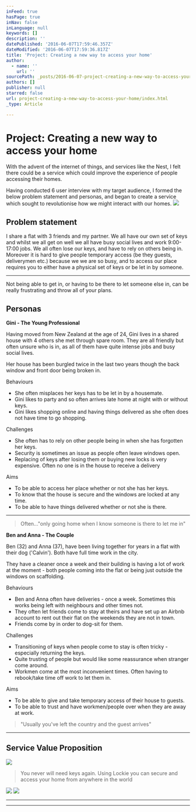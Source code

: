 ```yaml
---
inFeed: true
hasPage: true
inNav: false
inLanguage: null
keywords: []
description: ''
datePublished: '2016-06-07T17:59:46.357Z'
dateModified: '2016-06-07T17:59:36.817Z'
title: 'Project: Creating a new way to access your home'
author:
  - name: ''
    url: ''
sourcePath: _posts/2016-06-07-project-creating-a-new-way-to-access-your-home.md
authors: []
publisher: null
starred: false
url: project-creating-a-new-way-to-access-your-home/index.html
_type: Article

---
```

# Project: Creating a new way to access your home

With the advent of the internet of things, and services like the Nest, I felt there could be a service which could improve the experience of people accessing their homes. 

Having conducted 6 user interview with my target audience, I formed the below problem statement and personas, and began to create a service which sought to revolutionise how we might interact with our homes.
![](https://the-grid-user-content.s3-us-west-2.amazonaws.com/e591f042-37e2-4fca-b2ee-01bf11b697ee.jpg)

## Problem statement

I share a flat with 3 friends and my partner. We all have our own set of keys and whilst we all get on well we all have busy social lives and work 9:00-17:00 jobs. We all often lose our keys, and have to rely on others being in. Moreover it is hard to give people temporary access (be they guests, deliverymen etc.) because we we are so busy, and to access our place requires you to either have a physical set of keys or be let in by someone. 

********

Not being able to get in, or having to be there to let someone else in, can be really frustrating and throw all of your plans.

## Personas

**Gini - The Young Professional**

Having moved from New Zealand at the age of 24, Gini lives in a shared house with 4 others she met through spare room. They are all friendly but often unsure who is in, as all of them have quite intense jobs and busy social lives. 

Her house has been burgled twice in the last two years though the back window and front door being broken in.

Behaviours

* She often misplaces her keys has to be let in by a housemate. 
* Gini likes to party and so often arrives late home at night with or without keys.
* Gini likes shopping online and having things delivered as she often does not have time to go shopping.

Challenges

* She often has to rely on other people being in when she has forgotten her keys.
* Security is sometimes an issue as people often leave windows open.
* Replacing of keys after losing them or buying new locks is very expensive. Often no one is in the house to receive a delivery

Aims

* To be able to access her place whether or not she has her keys.
* To know that the house is secure and the windows are locked at any time.
* To be able to have things delivered whether or not she is there.

****

> Often..."only going home when I know someone is there to let me in"

**Ben and Anna - The Couple**

Ben (32) and Anna (37), have been living together for years in a flat with their dog ('Calvin'). Both have full time work in the city. 

They have a cleaner once a week and their building is having a lot of work at the moment - both people coming into the flat or being just outside the windows on scaffolding. 

Behaviours

* Ben and Anna often have deliveries - once a week. Sometimes this works being left with neighbours and other times not.
* They often let friends come to stay at theirs and have set up an Airbnb account to rent out their flat on the weekends they are not in town.
* Friends come by in order to dog-sit for them.

Challenges

* Transitioning of keys when people come to stay is often tricky - especially returning the keys.
* Quite trusting of people but would like some reassurance when stranger come around.
* Workmen come at the most inconvenient times. Often having to rebook/take time off work to let them in.

Aims

* To be able to give and take temporary access of their house to guests. 
* To be able to trust and have workmen/people over when they are away at work.

> "Usually you've left the country and the guest arrives"

****

## Service Value Proposition
![](https://the-grid-user-content.s3-us-west-2.amazonaws.com/8f657351-3bee-4ecb-9bc3-f108c9a5913b.png)

> You never will need keys again. Using Lockie you can secure and access your home from anywhere in the world 

![](https://the-grid-user-content.s3-us-west-2.amazonaws.com/34e0b8e4-1d14-4639-bd93-11c412e68f8d.png)
![](https://the-grid-user-content.s3-us-west-2.amazonaws.com/45ed5988-8b2d-40eb-9224-d8647ce4c138.png)

****

****